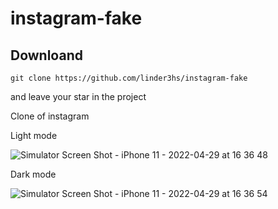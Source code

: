 # instagram-fake

## Downloand

```
git clone https://github.com/linder3hs/instagram-fake
```

and leave your star in the project

Clone of instagram 

Light mode

![Simulator Screen Shot - iPhone 11 - 2022-04-29 at 16 36 48](https://user-images.githubusercontent.com/20673011/166072341-2705e624-0ac4-4200-8e23-703da60d42bd.png)

Dark mode

![Simulator Screen Shot - iPhone 11 - 2022-04-29 at 16 36 54](https://user-images.githubusercontent.com/20673011/166072377-a0550d8f-5ae4-4e70-8731-ad8cb78bd19d.png)
